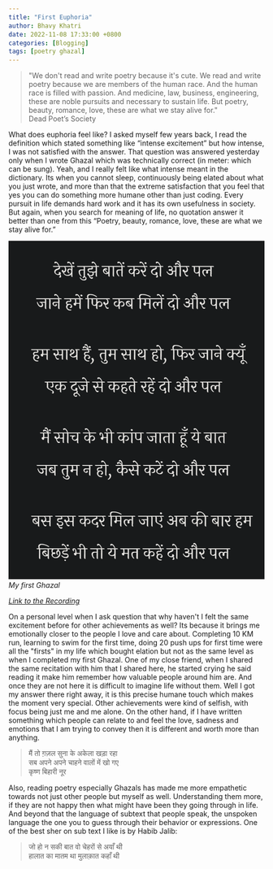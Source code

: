 ```yaml
---
title: "First Euphoria"
author: Bhavy Khatri
date: 2022-11-08 17:33:00 +0800
categories: [Blogging]
tags: [poetry ghazal]
---
```


> "We don't read and write poetry because it's cute. We read and write poetry because we are members of the human race. And the human race is filled with passion. And medicine, law, business, engineering, these are noble pursuits and necessary to sustain life. But poetry, beauty, romance, love, these are what we stay alive for." <br>
Dead Poet’s Society

What does euphoria feel like? I asked myself few years back, I read the definition which stated something like “intense excitement” but how intense, I was not satisfied with the answer. That question was answered yesterday only when I wrote Ghazal which was technically correct (in meter: which can be sung). Yeah, and I really felt like what intense meant in the dictionary. Its when you cannot sleep, continuously being elated about what you just wrote, and more than that the extreme satisfaction that you feel that yes you can do something more humane other than just coding. Every pursuit in life demands hard work and it has its own usefulness in society. But again, when you search for meaning of life, no quotation answer it better than one from this 
“Poetry, beauty, romance, love, these are what we stay alive for.”

![first-ghazal](/assets/img/first-ghazal.png)
_My first Ghazal_

[_Link to the Recording_](https://drive.google.com/file/d/1j9Ccb0vxDRokW--cZVlIR4yCLfJt9kUC/view?usp=share_link)

On a personal level when I ask question that why haven't I felt the same excitement before for other achievements as well? Its because it brings me emotionally closer to the people I love and care about. Completing 10 KM run, learning to swim for the first time, doing 20 push ups for first time were all the "firsts" in my life which bought elation but not as the same level as when I completed my first Ghazal. One of my close friend, when I shared the same recitation with him that I shared here, he started crying he said reading it make him remember how valuable people around him are. And once they are not here it is difficult to imagine life without them. Well I got my answer there right away, it is this precise humane touch which makes the moment very special. Other achievements were kind of selfish, with focus being just me and me alone. On the other hand, if I have written something which people can relate to and feel the love, sadness and emotions that I am trying to convey then it is different and worth more than anything.
> मैं तो ग़ज़ल सुना के अकेला खड़ा रहा <br>
सब अपने अपने चाहने वालों में खो गए <br>
कृष्ण बिहारी नूर

Also, reading poetry especially Ghazals has made me more empathetic towards not just other people but myself as well. Understanding them more, if they are not happy then what might have been they going through in life. And beyond that the language of subtext that people speak, the unspoken language the one you to guess through their behavior or expressions. One of the best sher on sub text I like is by Habib Jalib:

> जो हो न सकी बात वो चेहरों से अयाँ थी <br>
हालात का मातम था मुलाक़ात कहाँ थी 